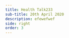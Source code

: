 ```yaml
---
title: Health Talk233
sub-title: 20th April 2020
description: efewefwef
side: right
order: 3
---
```

